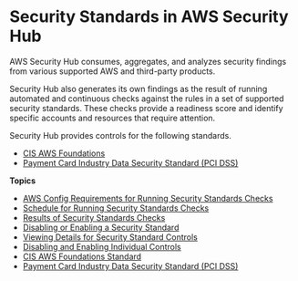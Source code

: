 # Security Standards in AWS Security Hub<a name="securityhub-standards"></a>

AWS Security Hub consumes, aggregates, and analyzes security findings from various supported AWS and third\-party products\.

Security Hub also generates its own findings as the result of running automated and continuous checks against the rules in a set of supported security standards\. These checks provide a readiness score and identify specific accounts and resources that require attention\.

Security Hub provides controls for the following standards\.
+ [CIS AWS Foundations](securityhub-standards-cis.md)
+ [Payment Card Industry Data Security Standard \(PCI DSS\)](securityhub-standards-pcidss.md)

**Topics**
+ [AWS Config Requirements for Running Security Standards Checks](securityhub-standards-awsconfigrules.md)
+ [Schedule for Running Security Standards Checks](securityhub-standards-schedule.md)
+ [Results of Security Standards Checks](securityhub-standards-results.md)
+ [Disabling or Enabling a Security Standard](securityhub-standards-enable-disable.md)
+ [Viewing Details for Security Standard Controls](securityhub-standards-view-controls.md)
+ [Disabling and Enabling Individual Controls](securityhub-standards-enable-disable-controls.md)
+ [CIS AWS Foundations Standard](securityhub-standards-cis.md)
+ [Payment Card Industry Data Security Standard \(PCI DSS\)](securityhub-standards-pcidss.md)